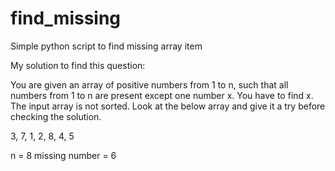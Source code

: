 # find_missing
Simple python script to find missing array item

My solution to find this question:

You are given an array of positive numbers from 1 to n, such that all numbers from 1 to n are present except one number x. You have to find x. The input array is not sorted. Look at the below array and give it a try before checking the solution.

3, 7, 1, 2, 8, 4, 5

n = 8 missing number = 6
